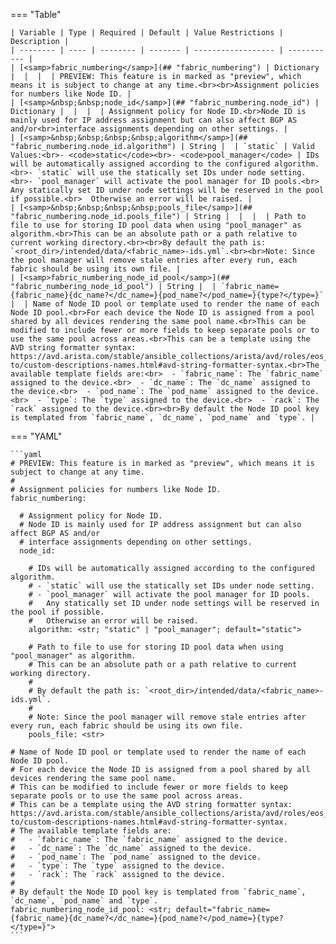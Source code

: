 <!--
  ~ Copyright (c) 2025 Arista Networks, Inc.
  ~ Use of this source code is governed by the Apache License 2.0
  ~ that can be found in the LICENSE file.
  -->
=== "Table"

    | Variable | Type | Required | Default | Value Restrictions | Description |
    | -------- | ---- | -------- | ------- | ------------------ | ----------- |
    | [<samp>fabric_numbering</samp>](## "fabric_numbering") | Dictionary |  |  |  | PREVIEW: This feature is in marked as "preview", which means it is subject to change at any time.<br><br>Assignment policies for numbers like Node ID. |
    | [<samp>&nbsp;&nbsp;node_id</samp>](## "fabric_numbering.node_id") | Dictionary |  |  |  | Assignment policy for Node ID.<br>Node ID is mainly used for IP address assignment but can also affect BGP AS and/or<br>interface assignments depending on other settings. |
    | [<samp>&nbsp;&nbsp;&nbsp;&nbsp;algorithm</samp>](## "fabric_numbering.node_id.algorithm") | String |  | `static` | Valid Values:<br>- <code>static</code><br>- <code>pool_manager</code> | IDs will be automatically assigned according to the configured algorithm.<br>- `static` will use the statically set IDs under node setting.<br>- `pool_manager` will activate the pool manager for ID pools.<br>  Any statically set ID under node settings will be reserved in the pool if possible.<br>  Otherwise an error will be raised. |
    | [<samp>&nbsp;&nbsp;&nbsp;&nbsp;pools_file</samp>](## "fabric_numbering.node_id.pools_file") | String |  |  |  | Path to file to use for storing ID pool data when using "pool_manager" as algorithm.<br>This can be an absolute path or a path relative to current working directory.<br><br>By default the path is: `<root_dir>/intended/data/<fabric_name>-ids.yml`.<br><br>Note: Since the pool manager will remove stale entries after every run, each fabric should be using its own file. |
    | [<samp>fabric_numbering_node_id_pool</samp>](## "fabric_numbering_node_id_pool") | String |  | `fabric_name={fabric_name}{dc_name?</dc_name=}{pod_name?</pod_name=}{type?</type=}` |  | Name of Node ID pool or template used to render the name of each Node ID pool.<br>For each device the Node ID is assigned from a pool shared by all devices rendering the same pool name.<br>This can be modified to include fewer or more fields to keep separate pools or to use the same pool across areas.<br>This can be a template using the AVD string formatter syntax: https://avd.arista.com/stable/ansible_collections/arista/avd/roles/eos_designs/docs/how-to/custom-descriptions-names.html#avd-string-formatter-syntax.<br>The available template fields are:<br>  - `fabric_name`: The `fabric_name` assigned to the device.<br>  - `dc_name`: The `dc_name` assigned to the device.<br>  - `pod_name`: The `pod_name` assigned to the device.<br>  - `type`: The `type` assigned to the device.<br>  - `rack`: The `rack` assigned to the device.<br><br>By default the Node ID pool key is templated from `fabric_name`, `dc_name`, `pod_name` and `type`. |

=== "YAML"

    ```yaml
    # PREVIEW: This feature is in marked as "preview", which means it is subject to change at any time.
    #
    # Assignment policies for numbers like Node ID.
    fabric_numbering:

      # Assignment policy for Node ID.
      # Node ID is mainly used for IP address assignment but can also affect BGP AS and/or
      # interface assignments depending on other settings.
      node_id:

        # IDs will be automatically assigned according to the configured algorithm.
        # - `static` will use the statically set IDs under node setting.
        # - `pool_manager` will activate the pool manager for ID pools.
        #   Any statically set ID under node settings will be reserved in the pool if possible.
        #   Otherwise an error will be raised.
        algorithm: <str; "static" | "pool_manager"; default="static">

        # Path to file to use for storing ID pool data when using "pool_manager" as algorithm.
        # This can be an absolute path or a path relative to current working directory.
        #
        # By default the path is: `<root_dir>/intended/data/<fabric_name>-ids.yml`.
        #
        # Note: Since the pool manager will remove stale entries after every run, each fabric should be using its own file.
        pools_file: <str>

    # Name of Node ID pool or template used to render the name of each Node ID pool.
    # For each device the Node ID is assigned from a pool shared by all devices rendering the same pool name.
    # This can be modified to include fewer or more fields to keep separate pools or to use the same pool across areas.
    # This can be a template using the AVD string formatter syntax: https://avd.arista.com/stable/ansible_collections/arista/avd/roles/eos_designs/docs/how-to/custom-descriptions-names.html#avd-string-formatter-syntax.
    # The available template fields are:
    #   - `fabric_name`: The `fabric_name` assigned to the device.
    #   - `dc_name`: The `dc_name` assigned to the device.
    #   - `pod_name`: The `pod_name` assigned to the device.
    #   - `type`: The `type` assigned to the device.
    #   - `rack`: The `rack` assigned to the device.
    #
    # By default the Node ID pool key is templated from `fabric_name`, `dc_name`, `pod_name` and `type`.
    fabric_numbering_node_id_pool: <str; default="fabric_name={fabric_name}{dc_name?</dc_name=}{pod_name?</pod_name=}{type?</type=}">
    ```
